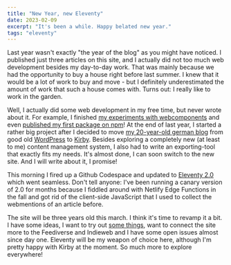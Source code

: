 ```yaml
---
title: "New Year, new Eleventy"
date: 2023-02-09
excerpt: "It's been a while. Happy belated new year."
tags: "eleventy"
---
```


Last year wasn't exactly "the year of the blog" as you might have noticed. I published just three articles on this site, and I actually did not too much web development besides my day-to-day work. That was mainly because we had the opportunity to buy a house right before last summer. I knew that it would be a lot of work to buy and move - but I definitely underestimated the amount of work that such a house comes with. Turns out: I really like to work in the garden.

Well, I actually did some web development in my free time, but never wrote about it. For example, I finished [my experiments with webcomponents](https://martinschneider.me/articles/tinkering-with-web-components/) and even [published my first package on npm](https://www.npmjs.com/package/msme-sharing-button)! At the end of last year, I started a rather big project after I decided to move [my 20-year-old german blog](https://www.dertagundich.de) from good old [WordPress](https://wordpress.org) to [Kirby](https://getkirby.com/). Besides exploring a completely new (at least to me) content management system, I also had to write an exporting-tool that exactly fits my needs. It's almost done, I can soon switch to the new site. And I will write about it, I promise!

This morning I fired up a Github Codespace and updated to [Eleventy 2.0](https://www.11ty.dev/blog/eleventy-v2/) which went seamless. Don't tell anyone: I've been running a canary version of 2.0 for months because I fiddled around with Netlify Edge Functions in the fall and got rid of the client-side JavaScript that I used to collect the webmentions of an article before.

The site will be three years old this march. I think it's time to revamp it a bit. I have some ideas, I want to try out [some things](https://github.com/11ty/eleventy-plugin-bundle), want to connect the site more to the Feediverse and Indieweb and I have some open issues almost since day one. Eleventy will be my weapon of choice here, although I'm pretty happy with Kirby at the moment. So much more to explore everywhere!
